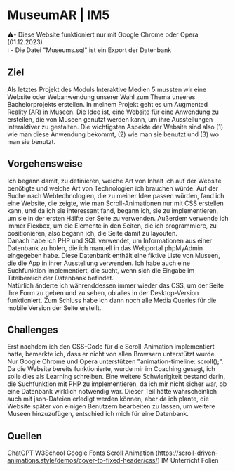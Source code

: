 # MuseumAR | IM5

⚠️- Diese Website funktioniert nur mit Google Chrome oder Opera (01.12.2023)  
ℹ️ - Die Datei "Museums.sql" ist ein Export der Datenbank  

## Ziel  
Als letztes Projekt des Moduls Interaktive Medien 5 mussten wir eine Website oder Webanwendung unserer Wahl zum Thema unseres Bachelorprojekts erstellen. In meinem Projekt geht es um Augmented Reality (AR) in Museen. Die Idee ist, eine Website für eine Anwendung zu erstellen, die von Museen genutzt werden kann, um ihre Ausstellungen interaktiver zu gestalten. Die wichtigsten Aspekte der Website sind also (1) wie man diese Anwendung bekommt, (2) wie man sie benutzt und (3) wo man sie benutzt.

## Vorgehensweise  
Ich begann damit, zu definieren, welche Art von Inhalt ich auf der Website benötigte und welche Art von Technologien ich brauchen würde. Auf der Suche nach Webtechnologien, die zu meiner Idee passen würden, fand ich eine Website, die zeigte, wie man Scroll-Animationen nur mit CSS erstellen kann, und da ich sie interessant fand, begann ich, sie zu implementieren, um sie in der ersten Hälfte der Seite zu verwenden. Außerdem verwende ich immer Flexbox, um die Elemente in den Seiten, die ich programmiere, zu positionieren, also begann ich, die Seite damit zu layouten.  
Danach habe ich PHP und SQL verwendet, um Informationen aus einer Datenbank zu holen, die ich manuell in das Webportal phpMyAdmin eingegeben habe. Diese Datenbank enthält eine fiktive Liste von Museen, die die App in ihrer Ausstellung verwenden. Ich habe auch eine Suchfunktion implementiert, die sucht, wenn sich die Eingabe im Titelbereich der Datenbank befindet.  
Natürlich änderte ich währenddessen immer wieder das CSS, um der Seite ihre Form zu geben und zu sehen, ob alles in der Desktop-Version funktioniert. Zum Schluss habe ich dann noch alle Media Queries für die mobile Version der Seite erstellt.

## Challenges  
Erst nachdem ich den CSS-Code für die Scroll-Animation implementiert hatte, bemerkte ich, dass er nicht von allen Browsern unterstützt wurde. Nur Google Chrome und Opera unterstützen "animation-timeline: scroll();". Da die Website bereits funktionierte, wurde mir im Coaching gesagt, ich solle dies als Learning schreiben. Eine weitere Schwierigkeit bestand darin, die Suchfunktion mit PHP zu implementieren, da ich mir nicht sicher war, ob eine Datenbank wirklich notwendig war. Dieser Teil hätte wahrscheinlich auch mit json-Dateien erledigt werden können, aber da ich plante, die Website später von einigen Benutzern bearbeiten zu lassen, um weitere Museen hinzuzufügen, entschied ich mich für eine Datenbank.

## Quellen  
ChatGPT
W3School
Google Fonts
Scroll Animation (https://scroll-driven-animations.style/demos/cover-to-fixed-header/css/)
IM Unterricht Folien

